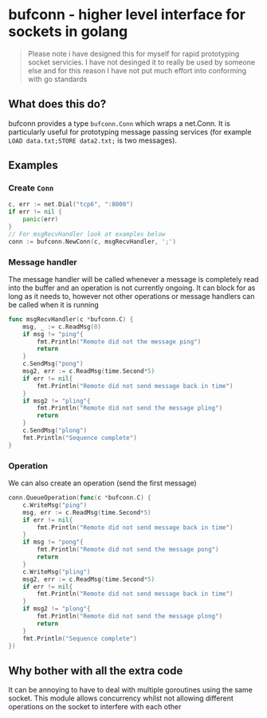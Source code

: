 # bufconn - higher level interface for sockets in golang
> Please note i have designed this for myself for rapid prototyping socket servicies. I have not desinged it to really be used by  someone else and for this reason I have not put much effort into conforming with go standards
## What does this do?
bufconn provides a type `bufconn.Conn` which wraps a net.Conn. It is particularly useful for prototyping message passing services (for example `LOAD data.txt;STORE data2.txt;` is two messages).
## Examples
### Create `Conn`
```go
c, err := net.Dial("tcp6", ":8000")
if err != nil {
    panic(err)
}
// For msgRecvHandler look at examples below
conn := bufconn.NewConn(c, msgRecvHandler, ';')
```
### Message handler
The message handler will be called whenever a message is completely read into the buffer and an operation is not currently ongoing.
It can block for as long as it needs to, however not other operations or message handlers can be called when it is running
```go
func msgRecvHandler(c *bufconn.C) {
    msg, _ := c.ReadMsg(0)
    if msg != "ping"{
        fmt.Println("Remote did not the message ping")
        return
    }
    c.SendMsg("pong")
    msg2, err := c.ReadMsg(time.Second*5)
    if err != nil{
        fmt.Println("Remote did not send message back in time")
    }
    if msg2 != "pling"{
        fmt.Println("Remote did not send the message pling")
        return
    }
    c.SendMsg("plong")
    fmt.Println("Sequence complete")
}
```
### Operation
We can also create an operation (send the first message)
```go
conn.QueueOperation(func(c *bufconn.C) {
    c.WriteMsg("ping")
    msg, err := c.ReadMsg(time.Second*5)
    if err != nil{
        fmt.Println("Remote did not send message back in time")
    }
    if msg != "pong"{
        fmt.Println("Remote did not send the message pong")
        return
    }
    c.WriteMsg("pling")
    msg2, err := c.ReadMsg(time.Second*5)
    if err != nil{
        fmt.Println("Remote did not send message back in time")
    }
    if msg2 != "plong"{
        fmt.Println("Remote did not send the message plong")
        return
    }
    fmt.Println("Sequence complete")
})
```
## Why bother with all the extra code
It can be annoying to have to deal with multiple goroutines using the same socket. This module allows concurrency whilst not allowing different operations on the socket to interfere with each other